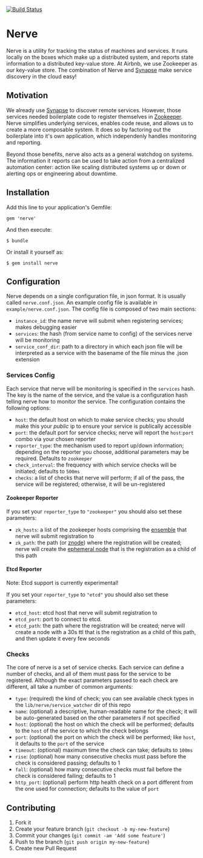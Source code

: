 [![Build Status](https://travis-ci.org/airbnb/nerve.png?branch=master)](https://travis-ci.org/airbnb/nerve)

# Nerve

Nerve is a utility for tracking the status of machines and services.
It runs locally on the boxes which make up a distributed system, and reports state information to a distributed key-value store.
At Airbnb, we use Zookeeper as our key-value store.
The combination of Nerve and [Synapse](https://github.com/airbnb/synapse) make service discovery in the cloud easy!

## Motivation ##

We already use [Synapse](https://github.com/airbnb/synapse) to discover remote services.
However, those services needed boilerplate code to register themselves in [Zookeeper](http://zookeeper.apache.org/).
Nerve simplifies underlying services, enables code reuse, and allows us to create a more composable system.
It does so by factoring out the boilerplate into it's own application, which independenly handles monitoring and reporting.

Beyond those benefits, nerve also acts as a general watchdog on systems.
The information it reports can be used to take action from a centralized automation center: action like scaling distributed systems up or down or alerting ops or engineering about downtime.

## Installation ##

Add this line to your application's Gemfile:

    gem 'nerve'

And then execute:

    $ bundle

Or install it yourself as:

    $ gem install nerve

## Configuration ##

Nerve depends on a single configuration file, in json format.
It is usually called `nerve.conf.json`.
An example config file is available in `example/nerve.conf.json`.
The config file is composed of two main sections:

* `instance_id`: the name nerve will submit when registering services; makes debugging easier
* `services`: the hash (from service name to config) of the services nerve will be monitoring
* `service_conf_dir`: path to a directory in which each json file will be interpreted as a service with the basename of the file minus the .json extension

### Services Config ###

Each service that nerve will be monitoring is specified in the `services` hash.
The key is the name of the service, and the value is a configuration hash telling nerve how to monitor the service.
The configuration contains the following options:

* `host`: the default host on which to make service checks; you should make this your *public* ip to ensure your service is publically accessible
* `port`: the default port for service checks; nerve will report the `host`:`port` combo via your chosen reporter
* `reporter_type`: the mechanism used to report up/down information; depending on the reporter you choose, additional parameters may be required. Defaults to `zookeeper`
* `check_interval`: the frequency with which service checks will be initiated; defaults to `500ms`
* `checks`: a list of checks that nerve will perform; if all of the pass, the service will be registered; otherwise, it will be un-registered

#### Zookeeper Reporter ####

If you set your `reporter_type` to `"zookeeper"` you should also set these parameters:

* `zk_hosts`: a list of the zookeeper hosts comprising the [ensemble](https://zookeeper.apache.org/doc/r3.1.2/zookeeperAdmin.html#sc_zkMulitServerSetup) that nerve will submit registration to
* `zk_path`: the path (or [znode](https://zookeeper.apache.org/doc/r3.1.2/zookeeperProgrammers.html#sc_zkDataModel_znodes)) where the registration will be created; nerve will create the [ephemeral node](https://zookeeper.apache.org/doc/r3.1.2/zookeeperProgrammers.html#Ephemeral+Nodes) that is the registration as a child of this path

#### Etcd Reporter ####

Note: Etcd support is currently experimental! 

If you set your `reporter_type` to `"etcd"` you should also set these parameters:

* `etcd_host`: etcd host that nerve will submit registration to
* `etcd_port`: port to connect to etcd.
* `etcd_path`: the path where the registration will be created; nerve will create a node with a 30s ttl that is the registration as a child of this path, and then update it every few seconds

### Checks ###

The core of nerve is a set of service checks.
Each service can define a number of checks, and all of them must pass for the service to be registered.
Although the exact parameters passed to each check are different, all take a number of common arguments:

* `type`: (required) the kind of check; you can see available check types in the `lib/nerve/service_watcher` dir of this repo
* `name`: (optional) a descriptive, human-readable name for the check; it will be auto-generated based on the other parameters if not specified
* `host`: (optional) the host on which the check will be performed; defaults to the `host` of the service to which the check belongs
* `port`: (optional) the port on which the check will be performed; like `host`, it defaults to the `port` of the service
* `timeout`: (optional) maximum time the check can take; defaults to `100ms`
* `rise`: (optional) how many consecutive checks must pass before the check is considered passing; defaults to 1
* `fall`: (optional) how many consecutive checks must fail before the check is considered failing; defaults to 1
* `http_port`: (optional) perform http health check on a port different from the one used for connection; defaults to the value of `port`

## Contributing

1. Fork it
2. Create your feature branch (`git checkout -b my-new-feature`)
3. Commit your changes (`git commit -am 'Add some feature'`)
4. Push to the branch (`git push origin my-new-feature`)
5. Create new Pull Request
